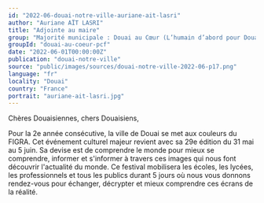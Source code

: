 ```yaml
---
id: "2022-06-douai-notre-ville-auriane-ait-lasri"
author: "Auriane AÏT LASRI"
title: "Adjointe au maire"
group: "Majorité municipale : Douai au Cœur (L’humain d’abord pour Douai)"
groupId: "douai-au-coeur-pcf"
date: "2022-06-01T00:00:00Z"
publication: "douai-notre-ville"
source: "public/images/sources/douai-notre-ville-2022-06-p17.png"
language: "fr"
locality: "Douai"
country: "France"
portrait: "auriane-ait-lasri.jpg"
---
```


Chères Douaisiennes, chers Douaisiens,

Pour la 2e année consécutive, la ville de Douai se met aux couleurs du FIGRA. Cet événement culturel majeur revient avec sa 29e édition du 31 mai au 5 juin. Sa devise est de comprendre le monde pour mieux se comprendre, informer et s'informer à travers ces images qui nous font découvrir l'actualité du monde. Ce festival mobilisera les écoles, les lycées, les professionnels et tous les publics durant 5 jours où nous vous donnons rendez-vous pour échanger, décrypter et mieux comprendre ces écrans de la réalité.
